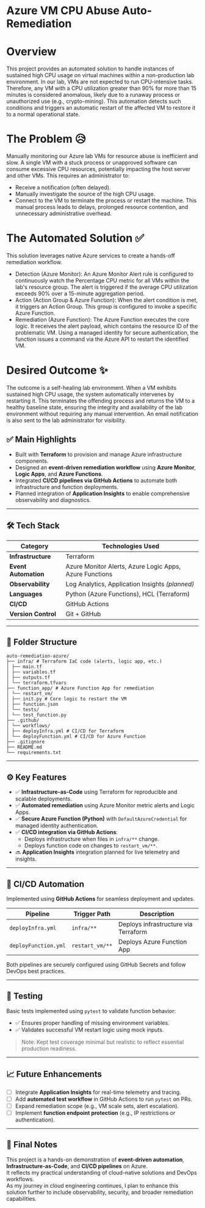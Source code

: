 # Azure VM CPU Abuse Auto-Remediation

# Overview
This project provides an automated solution to handle instances of sustained high CPU usage on virtual machines within a non-production lab environment. In our lab, VMs are not expected to run CPU-intensive tasks. Therefore, any VM with a CPU utilization greater than 90% for more than 15 minutes is considered anomalous, likely due to a runaway process or unauthorized use (e.g., crypto-mining). This automation detects such conditions and triggers an automatic restart of the affected VM to restore it to a normal operational state.

# The Problem 😥
Manually monitoring our Azure lab VMs for resource abuse is inefficient and slow. A single VM with a stuck process or unapproved software can consume excessive CPU resources, potentially impacting the host server and other VMs. This requires an administrator to:
 * Receive a notification (often delayed).
 * Manually investigate the source of the high CPU usage.
 * Connect to the VM to terminate the process or restart the machine.
This manual process leads to delays, prolonged resource contention, and unnecessary administrative overhead.

# The Automated Solution ✅
This solution leverages native Azure services to create a hands-off remediation workflow.
 * Detection (Azure Monitor): An Azure Monitor Alert rule is configured to continuously watch the Percentage CPU metric for all VMs within the lab's resource group. The alert is triggered if the average CPU utilization exceeds 90% over a 15-minute aggregation period.
 * Action (Action Group & Azure Function): When the alert condition is met, it triggers an Action Group. This group is configured to invoke a specific Azure Function.
 * Remediation (Azure Function): The Azure Function executes the core logic. It receives the alert payload, which contains the resource ID of the problematic VM. Using a managed identity for secure authentication, the function issues a command via the Azure API to restart the identified VM.

# Desired Outcome ✨
The outcome is a self-healing lab environment. When a VM exhibits sustained high CPU usage, the system automatically intervenes by restarting it. This terminates the offending process and returns the VM to a healthy baseline state, ensuring the integrity and availability of the lab environment without requiring any manual intervention. An email notification is also sent to the lab administrator for visibility.

## ✅ Main Highlights

- Built with **Terraform** to provision and manage Azure infrastructure components.
- Designed an **event-driven remediation workflow** using **Azure Monitor**, **Logic Apps**, and **Azure Functions**.
- Integrated **CI/CD pipelines via GitHub Actions** to automate both infrastructure and function deployments.
- Planned integration of **Application Insights** to enable comprehensive observability and diagnostics.

---

## 🛠️ Tech Stack

| Category             | Technologies Used                                      |
|----------------------|--------------------------------------------------------|
| **Infrastructure**   | Terraform                                               |
| **Event Automation** | Azure Monitor Alerts, Azure Logic Apps, Azure Functions|
| **Observability**    | Log Analytics, Application Insights *(planned)*        |
| **Languages**        | Python (Azure Functions), HCL (Terraform)              |
| **CI/CD**            | GitHub Actions                                         |
| **Version Control**  | Git + GitHub                                           |

---

## 📁 Folder Structure

```
auto-remediation-azure/
├── infra/ # Terraform IaC code (alerts, logic app, etc.)
│ ├── main.tf
│ ├── variables.tf
│ ├── outputs.tf
│ └── terraform.tfvars
├── function_app/ # Azure Function App for remediation
│ └── restart_vm/
│ ├── init.py # Core logic to restart the VM
│ ├── function.json
│ └── tests/
│ └── test_function.py
├── .github/
│ └── workflows/
│ ├── deployInfra.yml # CI/CD for Terraform
│ └── deployFunction.yml # CI/CD for Azure Function
├── .gitignore
├── README.md
└── requirements.txt
```

---

## ⚙️ Key Features

- ✅ **Infrastructure-as-Code** using Terraform for reproducible and scalable deployments.
- ✅ **Automated remediation** using Azure Monitor metric alerts and Logic Apps.
- ✅ **Secure Azure Function (Python)** with `DefaultAzureCredential` for managed identity authentication.
- ✅ **CI/CD integration via GitHub Actions**:
  - Deploys infrastructure when files in `infra/**` change.
  - Deploys function code on changes to `restart_vm/**`.
- 🔜 **Application Insights** integration planned for live telemetry and insights.

---

## 🔄 CI/CD Automation

Implemented using **GitHub Actions** for seamless deployment and updates.

| Pipeline               | Trigger Path     | Description                          |
|------------------------|------------------|--------------------------------------|
| `deployInfra.yml`      | `infra/**`       | Deploys infrastructure via Terraform |
| `deployFunction.yml`   | `restart_vm/**`  | Deploys Azure Function App           |

Both pipelines are securely configured using GitHub Secrets and follow DevOps best practices.

---

## 🧪 Testing

Basic tests implemented using `pytest` to validate function behavior:

- ✅ Ensures proper handling of missing environment variables.
- ✅ Validates successful VM restart logic using mock inputs.

> Note: Kept test coverage minimal but realistic to reflect essential production readiness.

---

## 📈 Future Enhancements

- [ ] Integrate **Application Insights** for real-time telemetry and tracing.
- [ ] Add **automated test workflow** in GitHub Actions to run `pytest` on PRs.
- [ ] Expand remediation scope (e.g., VM scale sets, alert escalation).
- [ ] Implement **function endpoint protection** (e.g., IP restrictions or authentication).

---

## 🙌 Final Notes

This project is a hands-on demonstration of **event-driven automation**, **Infrastructure-as-Code**, and **CI/CD pipelines** on Azure.  
It reflects my practical understanding of cloud-native solutions and DevOps workflows.  
As my journey in cloud engineering continues, I plan to enhance this solution further to include observability, security, and broader remediation capabilities.

